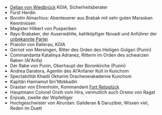 * [Delian von Wiedbrück](Personen.md#Delian%20von%20Wiedbrück) KGIA, Sicherheitsberater
* Fürst Herdin
* Borotin Almachios: Abenteuerer aus Brabak mit sehr guten Maraskan Kenntnissen
* Magister Hilbert von Pusperiken
* Rayo Brabaker, der Auserwählte, kahlköpfiger Novadi und Anführer der [unbekannte Partei](Pforte%20des%20Grauens/Maraskan.md#unbekannte%20Partei)
* Praiotin von Rallerau, KGIA
* Gernot von Mersingen, Ritter des Orden des Heiligen Golgari (Punin)
* Commandanta Katalinya Adranez, Ritterin im Orden des schwarzen Raben (Al'Anfa)
* Der Rabe von Punin, Oberhaupt der Boronkirche (Punin)
* Andrea Daratora, Agentin des Al'Anfaner Kult in Kunchom
* Spectabilität Khadil Okharim Dracheneiakademie Kunchom
* Kapitän Haimamut Ibn'Mokkadin
* Drastan von Ehrenholm, Kommandant [Fort Retoglück](Pforte%20des%20Grauens/Notizen.md#Fort%20Retoglück)
* Hauptmann Colonel Orsih vom Hira, vermutlich auch Orsino von Ragat
* Enjisab, zweite der Wipfeltiger
* Hochgeschwister von Alrurdan: Galideran & Daruziber, Wissen viel, Reden im Duett
